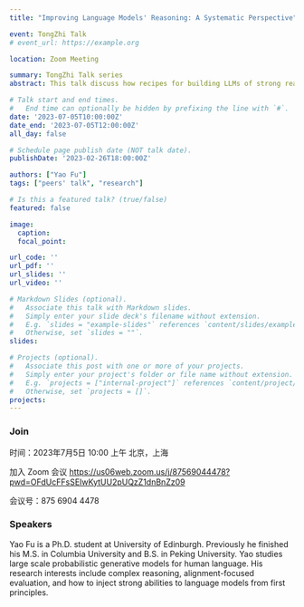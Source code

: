 ```yaml
---
title: "Improving Language Models' Reasoning: A Systematic Perspective"

event: TongZhi Talk
# event_url: https://example.org

location: Zoom Meeting

summary: TongZhi Talk series
abstract: This talk discuss how recipes for building LLMs of strong reasoning capability from first principles. We envisage large language models to become the next-generation computational platform and foster an ecosystem of LLM-based new applications. This naturally requires the foundation models to perform complex tasks that often involve the composition of linguistic and logical operations. We first review the generic recipe for building large language models. Then we discuss recipes for improving language models' reasoning capabilities and the corresponding evaluation. Finally, we consider further improvements by complexity-based prompting, distilling chain-of-thought, and learning from AI feedback.

# Talk start and end times.
#   End time can optionally be hidden by prefixing the line with `#`.
date: '2023-07-05T10:00:00Z'
date_end: '2023-07-05T12:00:00Z'
all_day: false

# Schedule page publish date (NOT talk date).
publishDate: '2023-02-26T18:00:00Z'

authors: ["Yao Fu"]
tags: ["peers' talk", "research"]

# Is this a featured talk? (true/false)
featured: false

image:
  caption: 
  focal_point: 

url_code: ''
url_pdf: ''
url_slides: ''
url_video: ''

# Markdown Slides (optional).
#   Associate this talk with Markdown slides.
#   Simply enter your slide deck's filename without extension.
#   E.g. `slides = "example-slides"` references `content/slides/example-slides.md`.
#   Otherwise, set `slides = ""`.
slides:

# Projects (optional).
#   Associate this post with one or more of your projects.
#   Simply enter your project's folder or file name without extension.
#   E.g. `projects = ["internal-project"]` references `content/project/deep-learning/index.md`.
#   Otherwise, set `projects = []`.
projects:
---
```

### Join
时间：2023年7月5日 10:00 上午 北京，上海

加入 Zoom 会议
https://us06web.zoom.us/j/87569044478?pwd=OFdUcFFsSEIwKytUU2pUQzZ1dnBnZz09

会议号：875 6904 4478

### Speakers

Yao Fu is a Ph.D. student at University of Edinburgh. Previously he finished his M.S. in Columbia University and B.S. in Peking University. Yao studies large scale probabilistic generative models for human language. His research interests include complex reasoning, alignment-focused evaluation, and how to inject strong abilities to language models from first principles.
